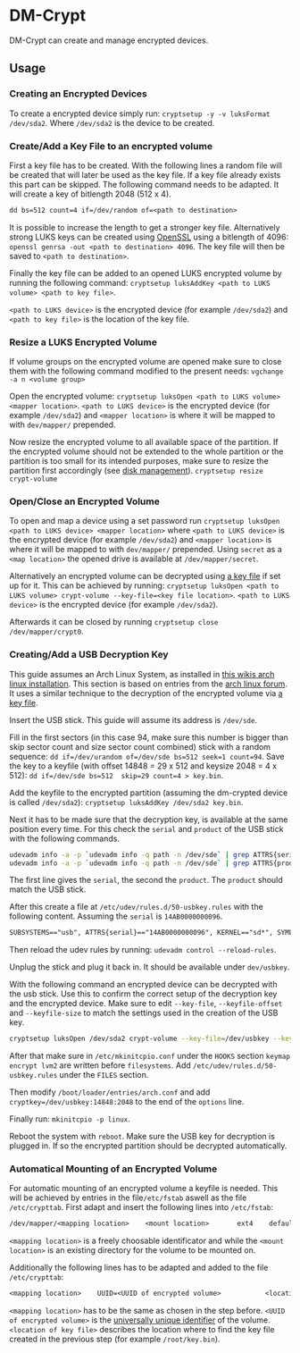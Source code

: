 # DM-Crypt

DM-Crypt can create and manage encrypted devices.

## Usage

### Creating an Encrypted Devices

To create a encrypted device simply run:
`cryptsetup -y -v luksFormat /dev/sda2`.
Where `/dev/sda2` is the device to be created.

### Create/Add a Key File to an encrypted volume

First a key file has to be created.
With the following lines a random file will be created that will later be used
as the key file.
If a key file already exists this part can be skipped.
The following command needs to be adapted.
It will create a key of bitlength 2048 (512 x 4).

```txt
dd bs=512 count=4 if=/dev/random of=<path to destination>
```

It is possible to increase the length to get a stronger key file.
Alternatively strong LUKS keys can be created using [OpenSSL](./openssl.md)
using  a bitlength of 4096:
`openssl genrsa -out <path to destination> 4096`.
The key file will then be saved  to `<path to destination>`.

Finally the key file can be added to an opened LUKS encrypted volume by running
the following command:
`cryptsetup luksAddKey <path to LUKS volume> <path to key file>`.

`<path to LUKS device>` is the encrypted device (for example `/dev/sda2`) and
`<path to key file>` is the location of the key file.

### Resize a LUKS Encrypted Volume

If volume groups on the encrypted volume are opened make sure to close them
with the following command modified to the present needs:
`vgchange -a n <volume group>`

Open the encrypted volume:
`cryptsetup luksOpen <path to LUKS volume> <mapper location>`.
`<path to LUKS device>` is the encrypted device (for example `/dev/sda2`) and
`<mapper location>` is where it will be mapped to with `dev/mapper/` prepended.

Now resize the encrypted volume to all available space of the partition.
If the encrypted volume should not be extended to the whole partition
or the partition is too small for its intended purposes, make sure to resize the
partition first accordingly (see [disk management](./disk-management.md)).
`cryptsetup resize crypt-volume`

### Open/Close an Encrypted Volume

To open and map a device using a set password run
`cryptsetup luksOpen <path to LUKS device> <mapper location>` where
`<path to LUKS device>`  is the encrypted device (for example `/dev/sda2`) and
`<mapper location>` is  where it will be mapped to with `dev/mapper/` prepended.
Using `secret` as a `<map location>` the opened drive is available at
`/dev/mapper/secret`.

Alternatively an encrypted volume can be decrypted using
[a key file](#createadd-a-key-file-to-an-encrypted-volume) if set up for it.
This can be achieved by running:
`cryptsetup luksOpen <path to LUKS volume> crypt-volume --key-file=<key file location>`.
`<path to LUKS device>` is the encrypted device (for example `/dev/sda2`).

Afterwards it can be closed by running `cryptsetup close /dev/mapper/crypt0`.

### Creating/Add a USB Decryption Key

This guide assumes an Arch Linux System, as installed in
[this wikis arch linux installation](./arch-linux/installation.md).
This section is based on entries from the
[arch linux forum](https://forum.archlinux.de/d/28886-systementschluesselung-per-usb-stick).
It uses a similar technique to the decryption of the encrypted volume via
[a key file](#createadd-a-key-file-to-an-encrypted-volume).

Insert the USB stick.
This guide will assume its address is `/dev/sde`.

Fill in the first sectors (in this case 94, make sure this number is bigger
than skip sector count and size sector count combined) stick with a random
sequence:
`dd if=/dev/urandom of=/dev/sde bs=512 seek=1 count=94`.
Save the key to a keyfile (with offset 14848 = 29 x 512 and
keysize 2048 = 4 x 512):
`dd if=/dev/sde bs=512  skip=29 count=4 > key.bin`.

Add the keyfile to the encrypted partition (assuming the dm-crypted device is
called `/dev/sda2`):
`cryptsetup luksAddKey /dev/sda2 key.bin`.

Next it has to be made sure that the decryption key, is available at the same
position every time.
For this check the `serial` and `product` of the USB stick with the following
commands.

```sh
udevadm info -a -p `udevadm info -q path -n /dev/sde` | grep ATTRS{serial}
udevadm info -a -p `udevadm info -q path -n /dev/sde` | grep ATTRS{product}
```

The first line gives the `serial`, the second the `product`.
The `product` should match the USB stick.

After this create a file at `/etc/udev/rules.d/50-usbkey.rules` with the
following content.
Assuming the `serial` is `14AB0000000096`.

```txt
SUBSYSTEMS=="usb", ATTRS{serial}=="14AB0000000096", KERNEL=="sd*", SYMLINK+="usbkey%n"
```

Then reload the udev rules by running:
`udevadm control --reload-rules`.

Unplug the stick and plug it back in.
It should be available under `dev/usbkey`.

With the following command an encrypted device can be decrypted with the usb
stick.
Use this to confirm the correct setup of the decryption key and the encrypted
device.
Make sure to edit `--key-file`, `--keyfile-offset` and `--keyfile-size` to
match the settings used in the creation of the USB key.

```sh
cryptsetup luksOpen /dev/sda2 crypt-volume --key-file=/dev/usbkey --keyfile-offset=14848 --keyfile-size=2048
```

After that make sure in `/etc/mkinitcpio.conf` under the `HOOKS` section
`keymap encrypt lvm2` are written before `filesystems`.
Add `/etc/udev/rules.d/50-usbkey.rules` under the `FILES` section.

Then modify `/boot/loader/entries/arch.conf` and add
`cryptkey=/dev/usbkey:14848:2048` to the
end of the `options` line.

Finally run:
`mkinitcpio -p linux`.

Reboot the system with `reboot`.
Make sure the USB key for decryption is plugged in.
If so the encrypted partition should be decrypted automatically.

### Automatical Mounting of an Encrypted Volume

For automatic mounting of an encrypted volume a keyfile is needed.
This will be achieved by entries in the file`/etc/fstab` aswell as the file
`/etc/crypttab`.
First adapt and insert the following lines into `/etc/fstab`:

```txt
/dev/mapper/<mapping location>    <mount location>       ext4    defaults   0 0
```

`<mapping location>` is a freely choosable identificator and while the
`<mount location>` is an existing directory for the volume to be mounted on.

Additionally the following lines has to be adapted and added to the file
`/etc/crypttab`:

```txt
<mapping location>    UUID=<UUID of encrypted volume>           <location of key file>
```

`<mapping location>` has to be the same as chosen in the step before.
`<UUID of encrypted volume>` is the
[universally unique identifier](/wiki/linux/disk-management.md#universally-unique-identifier)
of the volume.
`<location of key file>` describes the location where to find the key file
created in the previous step (for example `/root/key.bin`).
